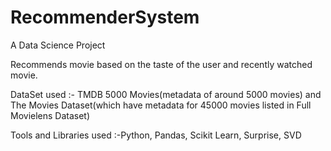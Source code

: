 # RecommenderSystem

A Data Science Project

Recommends movie based on the taste of the user and recently watched movie.

DataSet used :- TMDB 5000 Movies(metadata of around 5000 movies) and The Movies Dataset(which have metadata for 45000 movies listed in Full Movielens Dataset)

Tools and Libraries used :-Python, Pandas, Scikit Learn, Surprise, SVD
